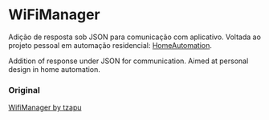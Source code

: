 # WiFiManager

Adição de resposta sob JSON para comunicação com aplicativo.
Voltada ao projeto pessoal em automação residencial: [HomeAutomation](https://github.com/DaviMagalhaes/homeautomation).

Addition of response under JSON for communication. Aimed at personal design in home automation.

### Original

[WifiManager by tzapu](https://github.com/tzapu/WiFiManager)

